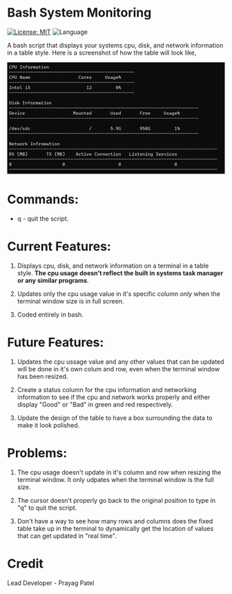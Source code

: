# Bash System Monitoring

[![License: MIT](https://img.shields.io/badge/License-MIT-yellow.svg)](LICENSE)
![Language](https://img.shields.io/badge/language-bash-blue.svg)

A bash script that displays your systems cpu, disk, and network information in a table style. Here is a screenshot of how the table will look like,

![alt text](image.png)

# Commands:

- q - quit the script.

# Current Features:

1. Displays cpu, disk, and network information on a terminal in a table style. $\textbf{The cpu usage doesn't reflect the built in systems task manager or any similar programs}$.

2. Updates only the cpu usage value in it's specific column $\textit{only}$ when the terminal window size is in full screen.

3. Coded entirely in bash.

# Future Features:

1. Updates the cpu ussage value and any other values that can be updated will be done in it's own colum and row, even when the terminal window has been resized.

2. Create a status column for the cpu information and networking information to see if the cpu and network works properly and either display "Good" or "Bad" in green and red respectively.

3. Update the design of the table to have a box surrounding the data to make it look polished.

# Problems:

1. The cpu usage doesn't update in it's column and row when resizing the terminal window. It only udpates when the terminal window is the full size.

2. The cursor doesn't properly go back to the original position to type in "q" to quit the script.

3. Don't have a way to see how many rows and columns does the fixed table take up in the terminal to dynamically get the location of values that can get updated in "real time".

# Credit

Lead Developer - Prayag Patel
